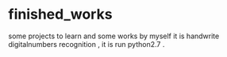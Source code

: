 # finished_works
some projects to learn and some works by myself 
it is handwrite digitalnumbers recognition , it is run python2.7 .

